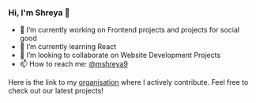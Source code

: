 ### Hi, I'm Shreya 👋

- 🔭 I’m currently working on Frontend projects and projects for social good
- 🌱 I’m currently learning React
- 👯 I’m looking to collaborate on Website Development Projects
- 📫 How to reach me: [@mshreya9](https://mshreya9.github.io/contact.html)

Here is the link to my [organisation](https://github.com/TheCodeClutch) where I actively contribute. Feel free to check out our latest projects!
